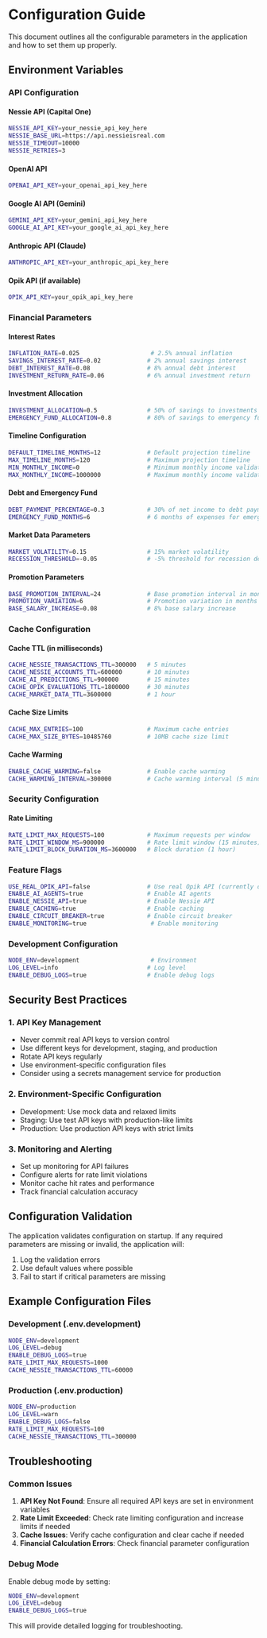 # Configuration Guide

This document outlines all the configurable parameters in the application and how to set them up properly.

## Environment Variables

### API Configuration

#### Nessie API (Capital One)
```bash
NESSIE_API_KEY=your_nessie_api_key_here
NESSIE_BASE_URL=https://api.nessieisreal.com
NESSIE_TIMEOUT=10000
NESSIE_RETRIES=3
```

#### OpenAI API
```bash
OPENAI_API_KEY=your_openai_api_key_here
```

#### Google AI API (Gemini)
```bash
GEMINI_API_KEY=your_gemini_api_key_here
GOOGLE_AI_API_KEY=your_google_ai_api_key_here
```

#### Anthropic API (Claude)
```bash
ANTHROPIC_API_KEY=your_anthropic_api_key_here
```

#### Opik API (if available)
```bash
OPIK_API_KEY=your_opik_api_key_here
```

### Financial Parameters

#### Interest Rates
```bash
INFLATION_RATE=0.025                    # 2.5% annual inflation
SAVINGS_INTEREST_RATE=0.02             # 2% annual savings interest
DEBT_INTEREST_RATE=0.08                # 8% annual debt interest
INVESTMENT_RETURN_RATE=0.06            # 6% annual investment return
```

#### Investment Allocation
```bash
INVESTMENT_ALLOCATION=0.5              # 50% of savings to investments
EMERGENCY_FUND_ALLOCATION=0.8          # 80% of savings to emergency fund until target
```

#### Timeline Configuration
```bash
DEFAULT_TIMELINE_MONTHS=12             # Default projection timeline
MAX_TIMELINE_MONTHS=120                # Maximum projection timeline
MIN_MONTHLY_INCOME=0                   # Minimum monthly income validation
MAX_MONTHLY_INCOME=1000000             # Maximum monthly income validation
```

#### Debt and Emergency Fund
```bash
DEBT_PAYMENT_PERCENTAGE=0.3            # 30% of net income to debt payment
EMERGENCY_FUND_MONTHS=6                # 6 months of expenses for emergency fund
```

#### Market Data Parameters
```bash
MARKET_VOLATILITY=0.15                 # 15% market volatility
RECESSION_THRESHOLD=-0.05              # -5% threshold for recession detection
```

#### Promotion Parameters
```bash
BASE_PROMOTION_INTERVAL=24             # Base promotion interval in months
PROMOTION_VARIATION=6                  # Promotion variation in months
BASE_SALARY_INCREASE=0.08              # 8% base salary increase
```

### Cache Configuration

#### Cache TTL (in milliseconds)
```bash
CACHE_NESSIE_TRANSACTIONS_TTL=300000   # 5 minutes
CACHE_NESSIE_ACCOUNTS_TTL=600000       # 10 minutes
CACHE_AI_PREDICTIONS_TTL=900000        # 15 minutes
CACHE_OPIK_EVALUATIONS_TTL=1800000     # 30 minutes
CACHE_MARKET_DATA_TTL=3600000          # 1 hour
```

#### Cache Size Limits
```bash
CACHE_MAX_ENTRIES=100                  # Maximum cache entries
CACHE_MAX_SIZE_BYTES=10485760          # 10MB cache size limit
```

#### Cache Warming
```bash
ENABLE_CACHE_WARMING=false             # Enable cache warming
CACHE_WARMING_INTERVAL=300000          # Cache warming interval (5 minutes)
```

### Security Configuration

#### Rate Limiting
```bash
RATE_LIMIT_MAX_REQUESTS=100            # Maximum requests per window
RATE_LIMIT_WINDOW_MS=900000            # Rate limit window (15 minutes)
RATE_LIMIT_BLOCK_DURATION_MS=3600000   # Block duration (1 hour)
```

### Feature Flags

```bash
USE_REAL_OPIK_API=false                # Use real Opik API (currently disabled)
ENABLE_AI_AGENTS=true                  # Enable AI agents
ENABLE_NESSIE_API=true                 # Enable Nessie API
ENABLE_CACHING=true                    # Enable caching
ENABLE_CIRCUIT_BREAKER=true            # Enable circuit breaker
ENABLE_MONITORING=true                  # Enable monitoring
```

### Development Configuration

```bash
NODE_ENV=development                    # Environment
LOG_LEVEL=info                         # Log level
ENABLE_DEBUG_LOGS=true                 # Enable debug logs
```

## Security Best Practices

### 1. API Key Management
- Never commit real API keys to version control
- Use different keys for development, staging, and production
- Rotate API keys regularly
- Use environment-specific configuration files
- Consider using a secrets management service for production

### 2. Environment-Specific Configuration
- Development: Use mock data and relaxed limits
- Staging: Use test API keys with production-like limits
- Production: Use production API keys with strict limits

### 3. Monitoring and Alerting
- Set up monitoring for API failures
- Configure alerts for rate limit violations
- Monitor cache hit rates and performance
- Track financial calculation accuracy

## Configuration Validation

The application validates configuration on startup. If any required parameters are missing or invalid, the application will:

1. Log the validation errors
2. Use default values where possible
3. Fail to start if critical parameters are missing

## Example Configuration Files

### Development (.env.development)
```bash
NODE_ENV=development
LOG_LEVEL=debug
ENABLE_DEBUG_LOGS=true
RATE_LIMIT_MAX_REQUESTS=1000
CACHE_NESSIE_TRANSACTIONS_TTL=60000
```

### Production (.env.production)
```bash
NODE_ENV=production
LOG_LEVEL=warn
ENABLE_DEBUG_LOGS=false
RATE_LIMIT_MAX_REQUESTS=100
CACHE_NESSIE_TRANSACTIONS_TTL=300000
```

## Troubleshooting

### Common Issues

1. **API Key Not Found**: Ensure all required API keys are set in environment variables
2. **Rate Limit Exceeded**: Check rate limiting configuration and increase limits if needed
3. **Cache Issues**: Verify cache configuration and clear cache if needed
4. **Financial Calculation Errors**: Check financial parameter configuration

### Debug Mode

Enable debug mode by setting:
```bash
NODE_ENV=development
LOG_LEVEL=debug
ENABLE_DEBUG_LOGS=true
```

This will provide detailed logging for troubleshooting.
